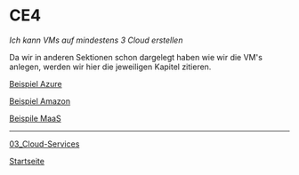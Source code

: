 # CE4
*Ich kann VMs auf mindestens 3 Cloud erstellen*

Da wir in anderen Sektionen schon dargelegt haben wie wir die VM's anlegen, werden wir hier die jeweiligen Kapitel zitieren. 

[Beispiel Azure](https://github.com/ask-yo-girl-about-me/Project-Future/blob/main/03_Cloud-Services/CE2.md#ce2)

[Beispiel Amazon](https://github.com/ask-yo-girl-about-me/Project-Future/blob/main/03_Cloud-Services/CE2.md#amazon)

[Beispile MaaS](https://github.com/ask-yo-girl-about-me/Project-Future/blob/main/01_Grundlage/AE1.md)



___

[03_Cloud-Services](../03_Cloud-Services)

[Startseite](https://github.com/ask-yo-girl-about-me/Project-Future)